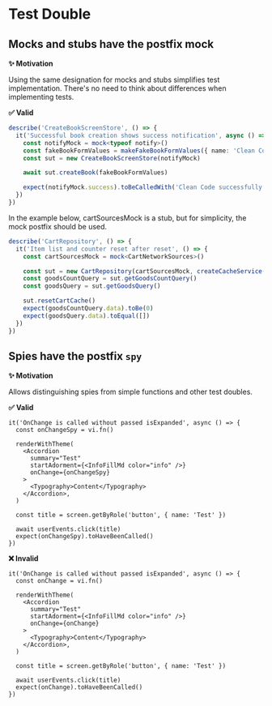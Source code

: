 # Test Double

## Mocks and stubs have the postfix mock

**✨ Motivation**

Using the same designation for mocks and stubs simplifies test implementation.
There's no need to think about differences when implementing tests.

**✅ Valid**

```ts
describe('CreateBookScreenStore', () => {
  it('Successful book creation shows success notification', async () => {
    const notifyMock = mock<typeof notify>()
    const fakeBookFormValues = makeFakeBookFormValues({ name: 'Clean Code' })
    const sut = new CreateBookScreenStore(notifyMock)

    await sut.createBook(fakeBookFormValues)

    expect(notifyMock.success).toBeCalledWith('Clean Code successfully created')
  })
})
```

In the example below, cartSourcesMock is a stub, but for simplicity, the mock postfix should be used.

```ts
describe('CartRepository', () => {
  it('Item list and counter reset after reset', () => {
    const cartSourcesMock = mock<CartNetworkSources>()

    const sut = new CartRepository(cartSourcesMock, createCacheService())
    const goodsCountQuery = sut.getGoodsCountQuery()
    const goodsQuery = sut.getGoodsQuery()

    sut.resetCartCache()
    expect(goodsCountQuery.data).toBe(0)
    expect(goodsQuery.data).toEqual([])
  })
})
```

## Spies have the postfix `spy`

**✨ Motivation**

Allows distinguishing spies from simple functions and other test doubles.

**✅ Valid**

```tsx
it('OnChange is called without passed isExpanded', async () => {
  const onChangeSpy = vi.fn()

  renderWithTheme(
    <Accordion
      summary="Test"
      startAdorment={<InfoFillMd color="info" />}
      onChange={onChangeSpy}
    >
      <Typography>Content</Typography>
    </Accordion>,
  )

  const title = screen.getByRole('button', { name: 'Test' })

  await userEvents.click(title)
  expect(onChangeSpy).toHaveBeenCalled()
})
```

**❌ Invalid**

```tsx
it('OnChange is called without passed isExpanded', async () => {
  const onChange = vi.fn()

  renderWithTheme(
    <Accordion
      summary="Test"
      startAdorment={<InfoFillMd color="info" />}
      onChange={onChange}
    >
      <Typography>Content</Typography>
    </Accordion>,
  )

  const title = screen.getByRole('button', { name: 'Test' })

  await userEvents.click(title)
  expect(onChange).toHaveBeenCalled()
})
```

